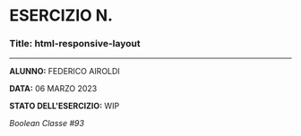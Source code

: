 # ESERCIZIO N.

### Title: html-responsive-layout
---
**ALUNNO:** FEDERICO AIROLDI

**DATA:** 06 MARZO 2023

**STATO DELL'ESERCIZIO:** WIP

_Boolean Classe #93_